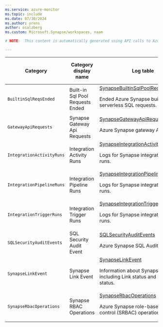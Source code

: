 ```yaml
---
ms.service: azure-monitor
ms.topic: include
ms.date: 07/30/2024
ms.author: orens
author: osalzberg
ms.custom: Microsoft.Synapse/workspaces, naam

# NOTE:  This content is automatically generated using API calls to Azure. Any edits made on these files will be overwritten in the next run of the script. 

---
```

  
  
|Category|Category display name| Log table| [Supports basic log plan](/azure/azure-monitor/logs/basic-logs-configure?tabs=portal-1#compare-the-basic-and-analytics-log-data-plans)|[Supports ingestion-time transformation](/azure/azure-monitor/essentials/data-collection-transformations)| Example queries |Costs to export|
|---|---|---|---|---|---|---|
|`BuiltinSqlReqsEnded` |Built-in Sql Pool Requests Ended |[SynapseBuiltinSqlPoolRequestsEnded](/azure/azure-monitor/reference/tables/synapsebuiltinsqlpoolrequestsended)<p>Ended Azure Synapse built-in serverless SQL requests.|No|Yes||No |
|`GatewayApiRequests` |Synapse Gateway Api Requests |[SynapseGatewayApiRequests](/azure/azure-monitor/reference/tables/synapsegatewayapirequests)<p>Azure Synapse gateway API requests.|No|Yes||No |
|`IntegrationActivityRuns` |Integration Activity Runs |[SynapseIntegrationActivityRuns](/azure/azure-monitor/reference/tables/synapseintegrationactivityruns)<p>Logs for Synapse integration activity runs.|No|Yes||Yes |
|`IntegrationPipelineRuns` |Integration Pipeline Runs |[SynapseIntegrationPipelineRuns](/azure/azure-monitor/reference/tables/synapseintegrationpipelineruns)<p>Logs for Synapse integration pipeline runs.|No|Yes||Yes |
|`IntegrationTriggerRuns` |Integration Trigger Runs |[SynapseIntegrationTriggerRuns](/azure/azure-monitor/reference/tables/synapseintegrationtriggerruns)<p>Logs for Synapse integration trigger runs.|No|Yes||Yes |
|`SQLSecurityAuditEvents` |SQL Security Audit Event |[SQLSecurityAuditEvents](/azure/azure-monitor/reference/tables/sqlsecurityauditevents)<p>Azure Synapse SQL Audit Log.|No|Yes||No |
|`SynapseLinkEvent` |Synapse Link Event |[SynapseLinkEvent](/azure/azure-monitor/reference/tables/synapselinkevent)<p>Information about Synapse Link, including Link status and Link table status.|No|No|[Queries](/azure/azure-monitor/reference/queries/synapselinkevent)|Yes |
|`SynapseRbacOperations` |Synapse RBAC Operations |[SynapseRbacOperations](/azure/azure-monitor/reference/tables/synapserbacoperations)<p>Azure Synapse role-based access control (SRBAC) operations.|No|Yes||No |